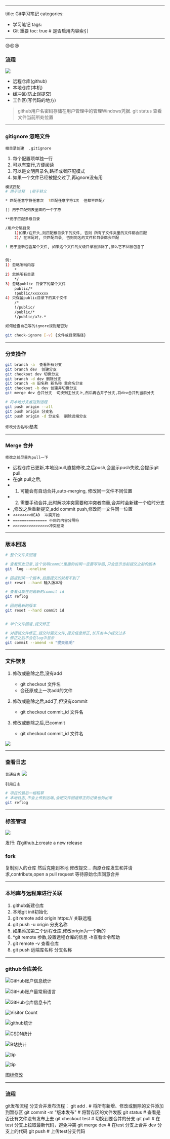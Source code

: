 
---
title: Git学习笔记
categories:
  - 学习笔记
tags:
  - Git 重要
toc: true # 是否启用内容索引
---
😍😍😍
### 流程

![](https://image.yayan.xyz/1694228618814.png)

- 远程仓库(github)
- 本地仓库(本机)
- 缓冲区(防止误提交)
- 工作区(写代码的地方)


>github用户名密码存储在用户管理中的管理Windows凭据.
git status 查看文件当前所处位置
---

### gitignore 忽略文件

`根目录创建  .gitignore`
1. 每个配置项单独一行
2. 可以有空行,方便阅读
3. 可以是文明目录名,路径或者匹配模式
4. 如果一个文件已经被提交过了,再ignore没有用

```bash
模式匹配
# 用于注释  \用于转义

* 匹配任意字符任意次  ?匹配任意字符1次  但都不匹配/

[] 用于匹配列表里面的一个字符

**用于匹配多级目录

/用户分隔目录
    1)如果/在开头,则匹配根目录下的文件, 否则 所有子文件夹里的文件都会匹配
    2)/ 在末尾时, 只匹配目录, 否则同名的文件和目录都会匹配

! 用于重新包含某个文件, 如果这个文件的父级目录被排除了,那么它不回被包含了


例:
1) 忽略所哟内容   
    *
2) 忽略所有目录   
    */
3) 忽略public 目录下的某个文件   
    public/*
    !public/xxxxxxx
4) 只保留public目录下的某个文件
    /*
    !/public/
    /public/*
    !/public/a?z.*

如何检查自己写的ignore规则是否对

git check-ignore [-v] {文件或目录路径}

```



---

### 分支操作

```bash
git branch -a  查看所有分支
git branch dev  创建分支
git checkout dev 切换分支
git branch -d dev 删除分支
git branch -m 旧名称 新名称 重命名分支
git checkout -b dev 创建并切换分支
git merge dev 合并分支  切换到主分支上,然后再合并子分支,将dev合并到当前分支

# 将本地分支推送到远程
git push origin --all
git push origin 分支名
git push origin -d 分支名  删除远端分支

```
`修改分支名称`:[参考](https://blog.jiabh.cn/2021/rename-branch-from-main-to-master/#:~:text=%E5%8F%AF%E4%BB%A5%E7%9C%8B%E5%88%B0%EF%BC%9A-,%E5%9C%A8GitHub%E4%B8%8A%E5%B0%86%E9%BB%98%E8%AE%A4%E5%88%86%E6%94%AF%E4%BF%AE%E6%94%B9%E4%B8%BA%20master,%E4%BA%86%E9%BB%98%E8%AE%A4%E5%88%86%E6%94%AF%E7%9A%84%E4%BF%AE%E6%94%B9%E3%80%82)

---

### Merge 合并

`修改之前尽量先pull一下`

- 远程仓库已更新,本地没pull,直接修改,之后push,会显示push失败,会提示git pull.
- 在git pull之后,
- 1. 可能会有自动合并,auto-merging, 修改同一文件不同位置
- 2. 需要手动合并,此时解决冲突需要和冲突者商量,合并时会新建一个临时分支
- ,修改之后重新提交,add commit push,修改同一文件同一位置
- `<<<<<<<<HEAD  冲突开始`
- `=============== 不同的内容分隔符`
- `>>>>>>>>>>>>>>>>冲突结束`

---

### 版本回退

```bash
# 整个文件夹回退

# 查看历史记录,这个说明commit里面的说明一定要写详细,只会显示当前提交之前的版本
git  log --oneline

# 回退到某一个版本,后面提交的就看不到了
git reset --hard 输入版本号

# 查看从现在到最新的commit id
git reflog 

# 回到最新的版本
git reset --hard commit id


# 单个文件回退,提交修正

# 对错误文件修正,提交时漏交文件,提交信息修正,长开发中小提交过多
# 修正之后不会在log中显示
git commit --amend -m "提交说明"

```
---

### 文件恢复

1. 修改或删除之后,没有add
    - git checkout 文件名
    - 会还原成上一次add的文件

2. 修改或删除之后,add了,但没有commit
    - git checkout commit_id 文件名

3. 修改或删除之后,已commit
    - git checkout commit_id 文件名

![](https://image.yayan.xyz/1695030753653.png)

---

### 查看日志


`普通日志`
![](https://image.yayan.xyz/1695086367249.png)

`引用日志`

```bash
# 项目的最后一根稻草
# 本地日志,不会上传到远端,会把文件回退修正的记录也列出来
git reflog


```

---

### 标签管理
![](https://image.yayan.xyz/1695087977610.png)

发行: 在github上create a new release

### fork
复制别人的仓库
然后克隆到本地
修改提交...
向原仓库发生和并请求,contribute,open a pull request
等待原始仓库同意合并


---

### 本地库与远程库进行关联

1. github新建仓库
2. 本地git init初始化
3. git remote add origin https://  关联远程
4. git push -u origin 分支名称
5. 如果添加第二个远程仓库,修改origin为一个新的
6. *git remote 参数,设置远程仓库的信息  -h查看命令帮助
7. git remote -v 查看仓库
8. git push 远端库名称 分支名称

---


### github仓库美化
![GitHub账户信息统计](https://github-stats.ubrong.com/api?username=gladdduck&show_icons=true&theme=tokyonight) 


![GitHub账户最常用语言](https://github-stats.ubrong.com/api/top-langs/?username=gladdduck&layout=compact&theme=tokyonight) 

![GitHub仓库信息卡片](https://github-stats.ubrong.com/api/pin/?username=gladdduck&repo=HotelManagement&theme=dark) 

![Visitor Count](https://profile-counter.glitch.me/{gladdduck}/count.svg) 

![github统计](https://stats.justsong.cn/api/github?username=gladdduck&theme=dark&lang=zh-CN)

![CSDN统计](https://stats.justsong.cn/api/csdn?id=weixin_44151595&theme=dark&lang=zh-CN)

![B站统计](https://stats.justsong.cn/api/bilibili/?id=384115063&theme=dark&lang=zh-CN) 

![tip](https://badgen.net/badge/php/8.1/orange?icon=php)

![tip](https://badgen.net/badge/python/3.1.6/green?icon=packagephobia) 

[图标修改](https://badgen.net/)


---
### 流程 

git发布流程
分支合并发布流程：
git add .			# 将所有新增、修改或删除的文件添加到暂存区
git commit -m "版本发布" # 将暂存区的文件发版
git status 			# 查看是否还有文件没有发布上去
git checkout test	# 切换到要合并的分支
git pull			# 在test 分支上拉取最新代码，避免冲突
git merge dev   	# 在test 分支上合并 dev 分支上的代码
git push			# 上传test分支代码
